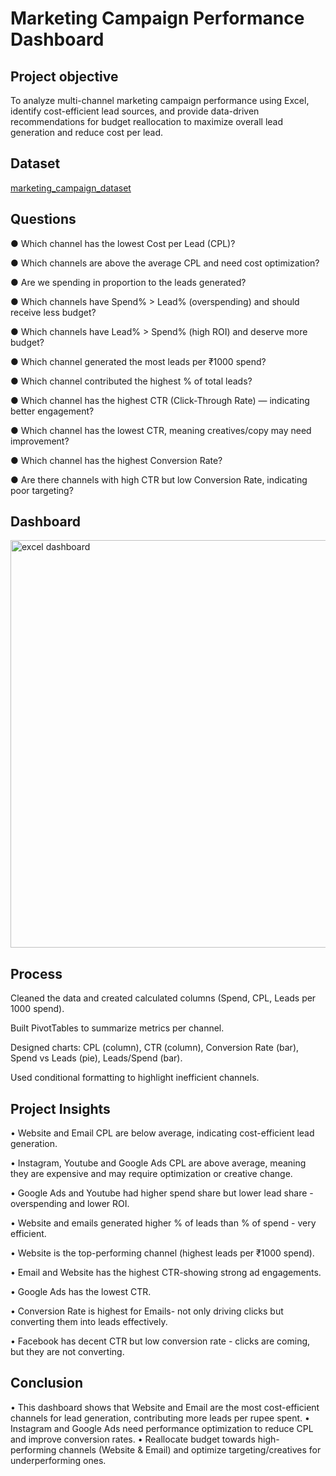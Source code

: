 # Marketing Campaign Performance Dashboard
## Project objective 
To analyze multi-channel marketing campaign performance using Excel, identify cost-efficient lead sources, and provide data-driven recommendations for budget reallocation to maximize overall lead generation and reduce cost per lead.
## Dataset
<a href="https://github.com/Sandrasunil08/Excel-dashboard/blob/main/marketing_campaign_dataset.csv.zip">marketing_campaign_dataset</a>
## Questions
●	Which channel has the lowest Cost per Lead (CPL)?

●	 Which channels are above the average CPL and need cost optimization?

●	Are we spending in proportion to the leads generated?

●	Which channels have Spend% > Lead% (overspending) and should receive less budget?

●	Which channels have Lead% > Spend% (high ROI) and deserve more budget?

●	Which channel generated the most leads per ₹1000 spend?

●	Which channel contributed the highest % of total leads?

●	Which channel has the highest CTR (Click-Through Rate) — indicating better engagement?

●	Which channel has the lowest CTR, meaning creatives/copy may need improvement?

●	Which channel has the highest Conversion Rate?

●	Are there channels with high CTR but low Conversion Rate, indicating poor targeting?

## Dashboard
<img width="1858" height="652" alt="excel dashboard" src="https://github.com/user-attachments/assets/e54a085b-a86b-48ae-bea1-f5f7cb326000" />

## Process 
Cleaned the data and created calculated columns (Spend, CPL, Leads per 1000 spend).

Built PivotTables to summarize metrics per channel.

Designed charts: CPL (column), CTR (column), Conversion Rate (bar), Spend vs Leads (pie), Leads/Spend (bar).

Used conditional formatting to highlight inefficient channels.

## Project Insights
•	Website and Email CPL are below average, indicating cost-efficient lead generation.

•	Instagram, Youtube and Google Ads CPL are above average, meaning they are expensive and may require optimization or creative change.

•	Google Ads and Youtube had higher spend share but lower lead share - overspending and lower ROI.

•	Website and emails generated higher % of leads than % of spend - very efficient.

•	Website is the top-performing channel (highest leads per ₹1000 spend).

•	Email and Website has the highest CTR-showing strong ad engagements. 

•	Google Ads has the lowest CTR.

•	Conversion Rate is highest for Emails- not only driving clicks but converting them into leads effectively.

• Facebook has decent CTR but low conversion rate - clicks are coming, but they are not converting.

## Conclusion 
•	This dashboard shows that Website and Email are the most cost-efficient channels for lead generation, contributing more leads per rupee spent.
•	Instagram and Google Ads need performance optimization to reduce CPL and improve conversion rates.
•	Reallocate budget towards high-performing channels (Website & Email) and optimize targeting/creatives for underperforming ones.










 
